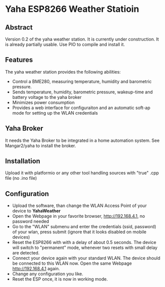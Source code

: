 # Yaha ESP8266 Weather Statioin

## Abstract

Version 0.2 of the yaha weather station. It is currently under construction. It is already partially usable. Use PIO to compile and install it.

## Features

The yaha weather station provides the following abilities:

- Control a BME280, measuring temperature, humidity and barometric pressure.
- Sends temperature, humidity, barometric pressure, wakeup-time and battery voltage to the yaha broker
- Minimizes power consumption
- Provides a web interface for configuraiton and an automatic soft-ap mode for setting up the WLAN credentials

## Yaha Broker

It needs the Yaha Broker to be integrated in a home automation system. See Mangar2/yaha to install the broker.

## Installation

Upload it with platformio or any other tool handling sources with "true" .cpp file (no .ino file)

## Configuration

- Upload the software, than change the WLAN Access Point of your device to **YahaWeather**
- Open the Webpage in your favorite browser, <http://192.168.4.1,> no password needed
- Go to the "WLAN" submenu and enter the credentials (ssid, password) of your wlan, press submit (ignore that it looks disabled on mobile devices)
- Reset the ESP8266 with with a delay of about 0.5 seconds. The device will switch to "permanent" mode, whenever two resets with small delay are detected.
- Connect your device again with your standard WLAN. The device should be connected to this WLAN now. Open the same Webpage <http://192.168.4.1> again.
- Change any configuration you like.
- Reset the ESP once, it is now in working mode.
